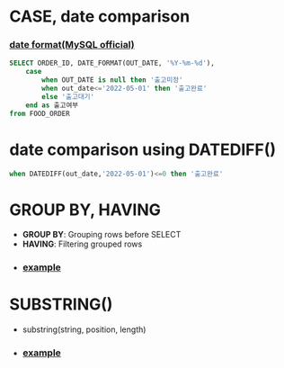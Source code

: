 # CASE, date comparison
### [date format(MySQL official)](https://dev.mysql.com/doc/refman/8.0/en/date-and-time-functions.html#function_date-format)
~~~sql
SELECT ORDER_ID, DATE_FORMAT(OUT_DATE, '%Y-%m-%d'),
    case
        when OUT_DATE is null then '출고미정'
        when out_date<='2022-05-01' then '출고완료'
        else '출고대기'
    end as 출고여부
from FOOD_ORDER
~~~
# date comparison using DATEDIFF()
~~~sql
when DATEDIFF(out_date,'2022-05-01')<=0 then '출고완료'
~~~

# GROUP BY, HAVING
- **GROUP BY**: Grouping rows before SELECT
- **HAVING**: Filtering grouped rows
- ### [example](https://github.com/vacu9708/Algorithm/blob/main/Algorithm%20traning/SQL%20training/medium/%EC%9E%AC%EA%B5%AC%EB%A7%A4%EA%B0%80%20%EC%9D%BC%EC%96%B4%EB%82%9C%20%EC%83%81%ED%92%88%EA%B3%BC%20%ED%9A%8C%EC%9B%90%20%EB%A6%AC%EC%8A%A4%ED%8A%B8%20%EA%B5%AC%ED%95%98%EA%B8%B0.md)

# SUBSTRING()
- substring(string, position, length)
- ### [example](https://github.com/vacu9708/Algorithm/blob/main/Algorithm%20traning/SQL%20training/medium/%EC%B9%B4%ED%85%8C%EA%B3%A0%EB%A6%AC%20%EB%B3%84%20%EC%83%81%ED%92%88%20%EA%B0%9C%EC%88%98%20%EA%B5%AC%ED%95%98%EA%B8%B0.md)
